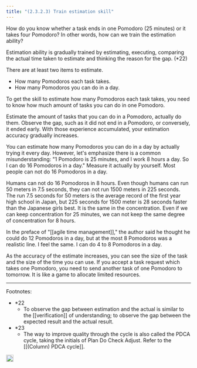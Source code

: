 ```yaml
---
title: "(2.3.2.3) Train estimation skill"
---
```


How do you know whether a task ends in one Pomodoro (25 minutes) or it takes four Pomodoro? In other words, how can we train the estimation ability?

Estimation ability is gradually trained by estimating, executing, comparing the actual time taken to estimate and thinking the reason for the gap. (*22)

There are at least two items to estimate.

- How many Pomodoros each task takes.
- How many Pomodoros you can do in a day.


To get the skill to estimate how many Pomodoros each task takes, you need to know how much amount of tasks you can do in one Pomodoro.

Estimate the amount of tasks that you can do in a Pomodoro, actually do them. Observe the gap, such as it did not end in a Pomodoro, or conversely, it ended early. With those experience accumulated, your estimation accuracy gradually increases.

You can estimate how many Pomodoros you can do in a day by actually trying it every day. However, let's emphasize there is a common misunderstanding: "1 Pomodoro is 25 minutes, and I work 8 hours a day. So I can do 16 Pomodoros in a day." Measure it actually by yourself. Most people can not do 16 Pomodoros in a day.

Humans can not do 16 Pomodoros in 8 hours. Even though humans can run 50 meters in 7.5 seconds, they can not run 1500 meters in 225 seconds. The run 7.5 seconds for 50 meters is the average record of the first year high school in Japan, but 225 seconds for 1500 meter is 28 seconds faster than the Japanese girls best. It is the same in the concentration. Even if we can keep concentration for 25 minutes, we can not keep the same degree of concentration for 8 hours.

In the preface of "[[agile time management]]," the author said he thought he could do 12 Pomodoros in a day, but at the most 8 Pomodoros was a realistic line. I feel the same. I can do 4 to 8 Pomodoros in a day.

As the accuracy of the estimate increases, you can see the size of the task and the size of the time you can use. If you accept a task request which takes one Pomodoro, you need to send another task of one Pomodoro to tomorrow. It is like a game to allocate limited resources.

---

Footnotes:

- *22
    - To observe the gap between estimation and the actual is similar to the [[verification]] of understanding; to observe the gap between the expected result and the actual result.
- *23
    - The way to improve quality through the cycle is also called the PDCA cycle, taking the initials of Plan Do Check Adjust. Refer to the [[(Column) PDCA cycle]].

<img src='https://scrapbox.io/api/pages/nishio/en/icon' alt='en.icon' height="19.5"/>